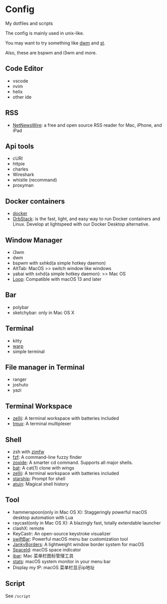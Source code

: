 # Config

My dotfiles and scripts

The config is mainly used in unix-like.

You may want to try something like [dwm](https://dwm.suckless.org/) and [st](https://st.suckless.org/).

Also, these are bspwm and i3wm and more.

## Code Editor

- vscode
- nvim
- helix
- other ide

## RSS

- [NetNewsWire](https://netnewswire.com/): a free and open source RSS reader for Mac, iPhone, and iPad

## Api tools

- cURl
- httpie
- charles
- Wireshark
- whistle (recommand)
- proxyman

## Docker containers

- [docker](https://www.docker.com/)
- [OrbStack](https://orbstack.dev/): is the fast, light, and easy way to run Docker containers and Linux. Develop at lightspeed with our Docker Desktop alternative.

## Window Manager

- i3wm
- dwm
- bspwm with sxhkd(a simple hotkey daemon)
- AltTab: MacOS >> switch window like windows
- yabai with sxhd(a simple hotkey daemon): >> Mac OS
- [Loop](https://github.com/MrKai77/Loop?tab=readme-ov-file): Compatible with macOS 13 and later

## Bar

- polybar
- sketchybar: only in Mac OS X

## Terminal

- kitty
- [warp](https://www.warp.dev/)
- simple terminal

## File manager in Terminal

- ranger
- joshuto
- yazi

## Terminal Workspace

- [zellij](https://github.com/zellij-org/zellij): A terminal workspace with batteries included
- [tmux](https://github.com/tmux/tmux): A terminal multiplexer

## Shell

- zsh with [zimfw](https://github.com/zimfw/zimfw)
- [fzf](https://github.com/junegunn/fzf): A command-line fuzzy finder
- [zoxide](https://github.com/ajeetdsouza/zoxide): A smarter cd command. Supports all major shells.
- [bat](https://github.com/sharkdp/bat): A cat(1) clone with wings
- [zellij](https://github.com/zellij-org/zellij): A terminal workspace with batteries included
- [starship](https://github.com/starship/starship): Prompt for shell
- [atuin](https://github.com/atuinsh/atuin): Magical shell history

## Tool

- hammerspoon(only in Mac OS X): Staggeringly powerful macOS desktop automation with Lua
- raycast(only in Mac OS X): A blazingly fast, totally extendable launcher
- clashX: remote
- KeyCastr: An open-source keystroke visualizer
- [swiftBar](https://github.com/swiftbar/SwiftBar/): Powerful macOS menu bar customization tool
- [JankyBorders](https://github.com/FelixKratz/JankyBorders): A lightweight window border system for macOS
- [SpaceId](https://github.com/dshnkao/SpaceId): macOS space indicator
- [ibar](https://www.better365.cn/ibar.html): Mac 菜单栏图标管理工具
- [stats](https://github.com/exelban/stats): macOS system monitor in your menu bar
- Display my IP: macOS 菜单栏显示ip地址

## Script

See `/script`

